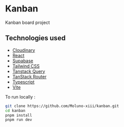 # Kanban

Kanban board project

## Technologies used

- [Cloudinary](https://cloudinary.com/)
- [React](https://react.dev/)
- [Supabase](https://supabase.com/)
- [Tailwind CSS](https://tailwindcss.com/)
- [Tanstack Query](https://tanstack.com/query/latest)
- [TanStack Router](https://tanstack.com/router/latest/docs/framework/react/overview)
- [Typescript](https://www.typescriptlang.org/)
- [Vite](https://vite.dev/guide/)

To run locally :

```bash
git clone https://github.com/Moluno-xiii/kanban.git
cd kanban
pnpm install
pnpm run dev
```
